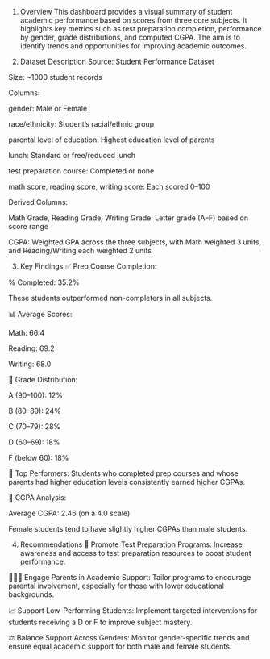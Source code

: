 1. Overview
This dashboard provides a visual summary of student academic performance based on scores from three core subjects. It highlights key metrics such as test preparation completion, performance by gender, grade distributions, and computed CGPA. The aim is to identify trends and opportunities for improving academic outcomes.

2. Dataset Description
Source: Student Performance Dataset

Size: ~1000 student records

Columns:

gender: Male or Female

race/ethnicity: Student’s racial/ethnic group

parental level of education: Highest education level of parents

lunch: Standard or free/reduced lunch

test preparation course: Completed or none

math score, reading score, writing score: Each scored 0–100

Derived Columns:

Math Grade, Reading Grade, Writing Grade: Letter grade (A–F) based on score range

CGPA: Weighted GPA across the three subjects, with Math weighted 3 units, and Reading/Writing each weighted 2 units

3. Key Findings
✅ Prep Course Completion:

% Completed: 35.2%

These students outperformed non-completers in all subjects.

📊 Average Scores:

Math: 66.4

Reading: 69.2

Writing: 68.0

🎯 Grade Distribution:

A (90–100): 12%

B (80–89): 24%

C (70–79): 28%

D (60–69): 18%

F (below 60): 18%

🧠 Top Performers: Students who completed prep courses and whose parents had higher education levels consistently earned higher CGPAs.

🧮 CGPA Analysis:

Average CGPA: 2.46 (on a 4.0 scale)

Female students tend to have slightly higher CGPAs than male students.

4. Recommendations
📘 Promote Test Preparation Programs:
Increase awareness and access to test preparation resources to boost student performance.

👨‍👩‍👧 Engage Parents in Academic Support:
Tailor programs to encourage parental involvement, especially for those with lower educational backgrounds.

📈 Support Low-Performing Students:
Implement targeted interventions for students receiving a D or F to improve subject mastery.

⚖️ Balance Support Across Genders:
Monitor gender-specific trends and ensure equal academic support for both male and female students.


